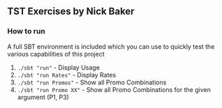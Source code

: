 ## TST Exercises by Nick Baker

### How to run
A full SBT environment is included which you can use to 
quickly test the various capabilities of this project

1. `./sbt "run"`  - Display Usage
2. `./sbt "run Rates"`  - Display Rates
3. `./sbt "run Promos"` - Show all Promo Combinations
3. `./sbt "run Promo XX"` - Show all Promo Combinations for the given argument (P1, P3)
  
